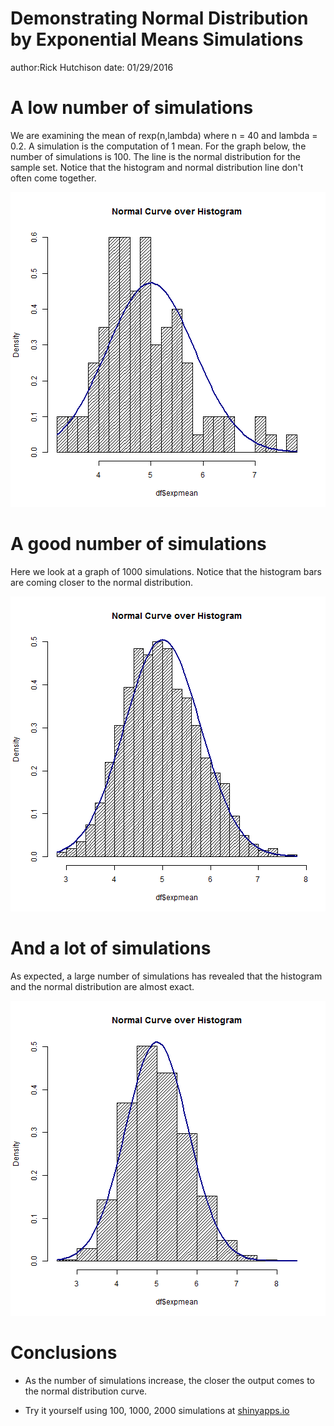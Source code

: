 Demonstrating Normal Distribution by Exponential Means Simulations
========================================================
author:Rick Hutchison
date: 01/29/2016

A low number of simulations
========================================================

We are examining the mean of rexp(n,lambda) where n = 40 and lambda = 0.2.  A simulation is the computation of 1 mean.  For the graph below, the number of simulations is 100.  The line is the normal distribution for the sample set.  Notice that the histogram and normal distribution line don't often come together.

![plot of chunk unnamed-chunk-1](ReproduciblePitch-figure/unnamed-chunk-1-1.png)


A good number of simulations
========================================================

Here we look at a graph of 1000 simulations.  Notice that the histogram bars are coming closer to the normal distribution.

![plot of chunk unnamed-chunk-2](ReproduciblePitch-figure/unnamed-chunk-2-1.png)

And a lot of simulations
========================================================

As expected, a large number of simulations has revealed that the histogram and the normal distribution are almost exact.

![plot of chunk unnamed-chunk-3](ReproduciblePitch-figure/unnamed-chunk-3-1.png)

Conclusions
========================================================

- As the number of simulations increase, the closer the output comes to the normal distribution curve.

- Try it yourself using 100, 1000, 2000 simulations at [shinyapps.io](http://dssdba.shinyapps.io/NormalDistributionDemo)

